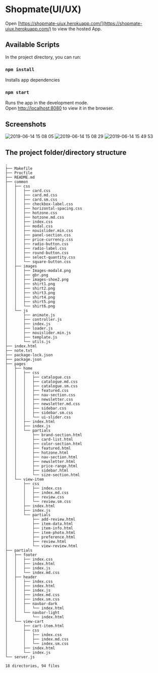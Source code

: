 # Shopmate(UI/UX)
Open [https://shopmate-uiux.herokuapp.com/](https://shopmate-uiux.herokuapp.com/) to view the hosted App.

## Available Scripts

In the project directory, you can run:

### `npm install`

Installs app dependencies<br>

### `npm start`

Runs the app in the development mode.<br>
Open [http://localhost:8080](http://localhost:8080) to view it in the browser.

## Screenshots

![2019-06-14 15 08 05](https://user-images.githubusercontent.com/23438586/59537108-96359c80-8eed-11e9-873f-c83a133c71fe.gif)
![2019-06-14 15 08 29](https://user-images.githubusercontent.com/23438586/59542892-1d8c0b80-8f00-11e9-9993-630c16c858f9.gif)
![2019-06-14 15 49 53](https://user-images.githubusercontent.com/23438586/59537170-bc5b3c80-8eed-11e9-8fb5-da6e9ef38cd6.gif)

## The project folder/directory structure
```
.
├── Makefile
├── Procfile
├── README.md
├── common
│   ├── css
│   │   ├── card.css
│   │   ├── card.md.css
│   │   ├── card.sm.css
│   │   ├── checkbox-label.css
│   │   ├── horizontal-spacing.css
│   │   ├── hotzone.css
│   │   ├── hotzone.md.css
│   │   ├── index.css
│   │   ├── modal.css
│   │   ├── nouislider.min.css
│   │   ├── panel-section.css
│   │   ├── price-currency.css
│   │   ├── radio-button.css
│   │   ├── radio-label.css
│   │   ├── round-button.css
│   │   ├── select-quantity.css
│   │   └── square-button.css
│   ├── images
│   │   ├── Images-modal4.png
│   │   ├── gbr.png
│   │   ├── images-shoe2.png
│   │   ├── shirt1.png
│   │   ├── shirt2.png
│   │   ├── shirt3.png
│   │   ├── shirt4.png
│   │   ├── shirt5.png
│   │   └── shirt6.png
│   └── js
│       ├── animate.js
│       ├── controller.js
│       ├── index.js
│       ├── loader.js
│       ├── nouislider.min.js
│       ├── template.js
│       └── utils.js
├── index.html
├── note.txt
├── package-lock.json
├── package.json
├── pages
│   ├── home
│   │   ├── css
│   │   │   ├── catalogue.css
│   │   │   ├── catalogue.md.css
│   │   │   ├── catalogue.sm.css
│   │   │   ├── featured.css
│   │   │   ├── nav-section.css
│   │   │   ├── newsletter.css
│   │   │   ├── newsletter.md.css
│   │   │   ├── sidebar.css
│   │   │   ├── sidebar.sm.css
│   │   │   └── ui-slider.css
│   │   ├── index.html
│   │   ├── index.js
│   │   └── partials
│   │       ├── brand-section.html
│   │       ├── card-list.html
│   │       ├── color-section.html
│   │       ├── featured.html
│   │       ├── hotzone.html
│   │       ├── nav-section.html
│   │       ├── newsletter.html
│   │       ├── price-range.html
│   │       ├── sidebar.html
│   │       └── size-section.html
│   └── view-item
│       ├── css
│       │   ├── index.css
│       │   ├── index.md.css
│       │   ├── review.css
│       │   └── review.sm.css
│       ├── index.html
│       ├── index.js
│       └── partials
│           ├── add-review.html
│           ├── item-data.html
│           ├── item-info.html
│           ├── item-photo.html
│           ├── preference.html
│           ├── review.html
│           └── view-review.html
├── partials
│   ├── footer
│   │   ├── index.css
│   │   ├── index.html
│   │   ├── index.js
│   │   └── index.md.css
│   ├── header
│   │   ├── index.css
│   │   ├── index.html
│   │   ├── index.js
│   │   ├── index.md.css
│   │   ├── index.sm.css
│   │   ├── navbar-dark
│   │   │   └── index.html
│   │   └── navbar-light
│   │       └── index.html
│   └── view-cart
│       ├── cart-item.html
│       ├── css
│       │   ├── index.css
│       │   ├── index.md.css
│       │   └── index.sm.css
│       ├── index.html
│       └── index.js
└── server.js

18 directories, 94 files
```

